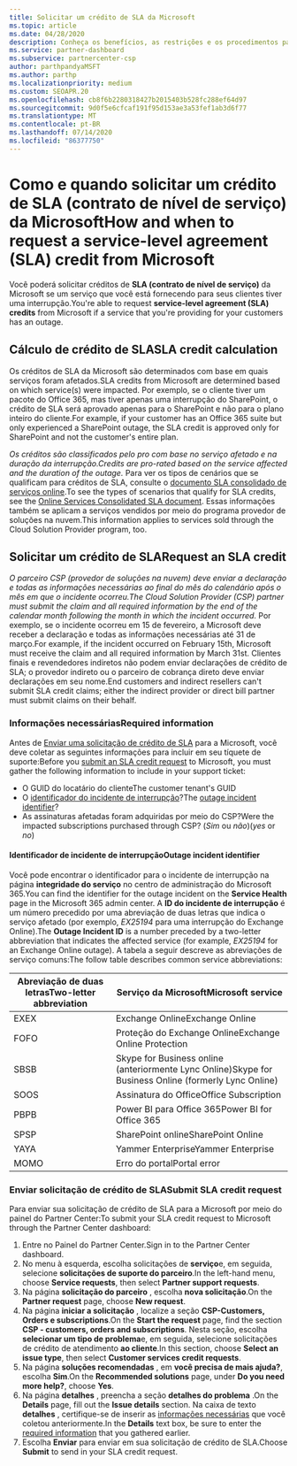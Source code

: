 ```yaml
---
title: Solicitar um crédito de SLA da Microsoft
ms.topic: article
ms.date: 04/28/2020
description: Conheça os benefícios, as restrições e os procedimentos para solicitar um crédito de SLA (contrato de nível de serviço) da Microsoft se seus clientes sofrerem uma interrupção de serviço.
ms.service: partner-dashboard
ms.subservice: partnercenter-csp
author: parthpandyaMSFT
ms.author: parthp
ms.localizationpriority: medium
ms.custom: SEOAPR.20
ms.openlocfilehash: cb8f6b2280318427b2015403b528fc288ef64d97
ms.sourcegitcommit: 9d0f5e6cfcaf191f95d153ae3a53fef1ab3d6f77
ms.translationtype: MT
ms.contentlocale: pt-BR
ms.lasthandoff: 07/14/2020
ms.locfileid: "86377750"
---
```

# <a name="how-and-when-to-request-a-service-level-agreement-sla-credit-from-microsoft"></a><span data-ttu-id="b10e3-103">Como e quando solicitar um crédito de SLA (contrato de nível de serviço) da Microsoft</span><span class="sxs-lookup"><span data-stu-id="b10e3-103">How and when to request a service-level agreement (SLA) credit from Microsoft</span></span>

<span data-ttu-id="b10e3-104">Você poderá solicitar créditos de **SLA (contrato de nível de serviço)** da Microsoft se um serviço que você está fornecendo para seus clientes tiver uma interrupção.</span><span class="sxs-lookup"><span data-stu-id="b10e3-104">You're able to request **service-level agreement (SLA) credits** from Microsoft if a service that you're providing for your customers has an outage.</span></span>

## <a name="sla-credit-calculation"></a><span data-ttu-id="b10e3-105">Cálculo de crédito de SLA</span><span class="sxs-lookup"><span data-stu-id="b10e3-105">SLA credit calculation</span></span>

<span data-ttu-id="b10e3-106">Os créditos de SLA da Microsoft são determinados com base em quais serviços foram afetados.</span><span class="sxs-lookup"><span data-stu-id="b10e3-106">SLA credits from Microsoft are determined based on which service(s) were impacted.</span></span> <span data-ttu-id="b10e3-107">Por exemplo, se o cliente tiver um pacote do Office 365, mas tiver apenas uma interrupção do SharePoint, o crédito de SLA será aprovado apenas para o SharePoint e não para o plano inteiro do cliente.</span><span class="sxs-lookup"><span data-stu-id="b10e3-107">For example, if your customer has an Office 365 suite but only experienced a SharePoint outage, the SLA credit is approved only for SharePoint and not the customer's entire plan.</span></span>

<span data-ttu-id="b10e3-108">*Os créditos são classificados pelo pro com base no serviço afetado e na duração da interrupção.*</span><span class="sxs-lookup"><span data-stu-id="b10e3-108">*Credits are pro-rated based on the service affected and the duration of the outage.*</span></span> <span data-ttu-id="b10e3-109">Para ver os tipos de cenários que se qualificam para créditos de SLA, consulte o [documento SLA consolidado de serviços online](http://www.microsoftvolumelicensing.com/DocumentSearch.aspx?Mode=3&DocumentTypeId=37).</span><span class="sxs-lookup"><span data-stu-id="b10e3-109">To see the types of scenarios that qualify for SLA credits, see the [Online Services Consolidated SLA document](http://www.microsoftvolumelicensing.com/DocumentSearch.aspx?Mode=3&DocumentTypeId=37).</span></span> <span data-ttu-id="b10e3-110">Essas informações também se aplicam a serviços vendidos por meio do programa provedor de soluções na nuvem.</span><span class="sxs-lookup"><span data-stu-id="b10e3-110">This information applies to services sold through the Cloud Solution Provider program, too.</span></span>

## <a name="request-an-sla-credit"></a><span data-ttu-id="b10e3-111">Solicitar um crédito de SLA</span><span class="sxs-lookup"><span data-stu-id="b10e3-111">Request an SLA credit</span></span>

<span data-ttu-id="b10e3-112">*O parceiro CSP (provedor de soluções na nuvem) deve enviar a declaração e todas as informações necessárias ao final do mês do calendário após o mês em que o incidente ocorreu.*</span><span class="sxs-lookup"><span data-stu-id="b10e3-112">*The Cloud Solution Provider (CSP) partner must submit the claim and all required information by the end of the calendar month following the month in which the incident occurred.*</span></span> <span data-ttu-id="b10e3-113">Por exemplo, se o incidente ocorreu em 15 de fevereiro, a Microsoft deve receber a declaração e todas as informações necessárias até 31 de março.</span><span class="sxs-lookup"><span data-stu-id="b10e3-113">For example, if the incident occurred on February 15th, Microsoft must receive the claim and all required information by March 31st.</span></span> <span data-ttu-id="b10e3-114">Clientes finais e revendedores indiretos não podem enviar declarações de crédito de SLA; o provedor indireto ou o parceiro de cobrança direto deve enviar declarações em seu nome.</span><span class="sxs-lookup"><span data-stu-id="b10e3-114">End customers and indirect resellers can't submit SLA credit claims; either the indirect provider or direct bill partner must submit claims on their behalf.</span></span>

### <a name="required-information"></a><span data-ttu-id="b10e3-115">Informações necessárias</span><span class="sxs-lookup"><span data-stu-id="b10e3-115">Required information</span></span>

<span data-ttu-id="b10e3-116">Antes de [Enviar uma solicitação de crédito de SLA](#submit-sla-credit-request) para a Microsoft, você deve coletar as seguintes informações para incluir em seu tíquete de suporte:</span><span class="sxs-lookup"><span data-stu-id="b10e3-116">Before you [submit an SLA credit request](#submit-sla-credit-request) to Microsoft, you must gather the following information to include in your support ticket:</span></span>

- <span data-ttu-id="b10e3-117">O GUID do locatário do cliente</span><span class="sxs-lookup"><span data-stu-id="b10e3-117">The customer tenant's GUID</span></span>
- <span data-ttu-id="b10e3-118">O [identificador do incidente de interrupção](#outage-incident-identifier)?</span><span class="sxs-lookup"><span data-stu-id="b10e3-118">The [outage incident identifier](#outage-incident-identifier)?</span></span>
- <span data-ttu-id="b10e3-119">As assinaturas afetadas foram adquiridas por meio do CSP?</span><span class="sxs-lookup"><span data-stu-id="b10e3-119">Were the impacted subscriptions purchased through CSP?</span></span> <span data-ttu-id="b10e3-120">(*Sim* ou *não*)</span><span class="sxs-lookup"><span data-stu-id="b10e3-120">(*yes* or *no*)</span></span>

#### <a name="outage-incident-identifier"></a><span data-ttu-id="b10e3-121">Identificador de incidente de interrupção</span><span class="sxs-lookup"><span data-stu-id="b10e3-121">Outage incident identifier</span></span>

<span data-ttu-id="b10e3-122">Você pode encontrar o identificador para o incidente de interrupção na página **integridade do serviço** no centro de administração do Microsoft 365.</span><span class="sxs-lookup"><span data-stu-id="b10e3-122">You can find the identifier for the outage incident on the **Service Health** page in the Microsoft 365 admin center.</span></span> <span data-ttu-id="b10e3-123">A **ID do incidente de interrupção** é um número precedido por uma abreviação de duas letras que indica o serviço afetado (por exemplo, *EX25194* para uma interrupção do Exchange Online).</span><span class="sxs-lookup"><span data-stu-id="b10e3-123">The **Outage Incident ID** is a number preceded by a two-letter abbreviation that indicates the affected service (for example, *EX25194* for an Exchange Online outage).</span></span> <span data-ttu-id="b10e3-124">A tabela a seguir descreve as abreviações de serviço comuns:</span><span class="sxs-lookup"><span data-stu-id="b10e3-124">The follow table describes common service abbreviations:</span></span>

| <span data-ttu-id="b10e3-125">Abreviação de duas letras</span><span class="sxs-lookup"><span data-stu-id="b10e3-125">Two-letter abbreviation</span></span> | <span data-ttu-id="b10e3-126">Serviço da Microsoft</span><span class="sxs-lookup"><span data-stu-id="b10e3-126">Microsoft service</span></span> |
| ----------------------- | ----------------- |
| <span data-ttu-id="b10e3-127">EX</span><span class="sxs-lookup"><span data-stu-id="b10e3-127">EX</span></span> | <span data-ttu-id="b10e3-128">Exchange Online</span><span class="sxs-lookup"><span data-stu-id="b10e3-128">Exchange Online</span></span> |
| <span data-ttu-id="b10e3-129">FO</span><span class="sxs-lookup"><span data-stu-id="b10e3-129">FO</span></span> | <span data-ttu-id="b10e3-130">Proteção do Exchange Online</span><span class="sxs-lookup"><span data-stu-id="b10e3-130">Exchange Online Protection</span></span> |
| <span data-ttu-id="b10e3-131">SB</span><span class="sxs-lookup"><span data-stu-id="b10e3-131">SB</span></span> | <span data-ttu-id="b10e3-132">Skype for Business online (anteriormente Lync Online)</span><span class="sxs-lookup"><span data-stu-id="b10e3-132">Skype for Business Online (formerly Lync Online)</span></span> |
| <span data-ttu-id="b10e3-133">SO</span><span class="sxs-lookup"><span data-stu-id="b10e3-133">OS</span></span> | <span data-ttu-id="b10e3-134">Assinatura do Office</span><span class="sxs-lookup"><span data-stu-id="b10e3-134">Office Subscription</span></span> |
| <span data-ttu-id="b10e3-135">PB</span><span class="sxs-lookup"><span data-stu-id="b10e3-135">PB</span></span> | <span data-ttu-id="b10e3-136">Power BI para Office 365</span><span class="sxs-lookup"><span data-stu-id="b10e3-136">Power BI for Office 365</span></span> |
| <span data-ttu-id="b10e3-137">SP</span><span class="sxs-lookup"><span data-stu-id="b10e3-137">SP</span></span> | <span data-ttu-id="b10e3-138">SharePoint online</span><span class="sxs-lookup"><span data-stu-id="b10e3-138">SharePoint Online</span></span> |
| <span data-ttu-id="b10e3-139">YA</span><span class="sxs-lookup"><span data-stu-id="b10e3-139">YA</span></span> | <span data-ttu-id="b10e3-140">Yammer Enterprise</span><span class="sxs-lookup"><span data-stu-id="b10e3-140">Yammer Enterprise</span></span> |
| <span data-ttu-id="b10e3-141">MO</span><span class="sxs-lookup"><span data-stu-id="b10e3-141">MO</span></span> | <span data-ttu-id="b10e3-142">Erro do portal</span><span class="sxs-lookup"><span data-stu-id="b10e3-142">Portal error</span></span> |

### <a name="submit-sla-credit-request"></a><span data-ttu-id="b10e3-143">Enviar solicitação de crédito de SLA</span><span class="sxs-lookup"><span data-stu-id="b10e3-143">Submit SLA credit request</span></span>

<span data-ttu-id="b10e3-144">Para enviar sua solicitação de crédito de SLA para a Microsoft por meio do painel do Partner Center:</span><span class="sxs-lookup"><span data-stu-id="b10e3-144">To submit your SLA credit request to Microsoft through the Partner Center dashboard:</span></span>

1. <span data-ttu-id="b10e3-145">Entre no Painel do Partner Center.</span><span class="sxs-lookup"><span data-stu-id="b10e3-145">Sign in to the Partner Center dashboard.</span></span>
2. <span data-ttu-id="b10e3-146">No menu à esquerda, escolha solicitações de **serviço**e, em seguida, selecione **solicitações de suporte do parceiro**.</span><span class="sxs-lookup"><span data-stu-id="b10e3-146">In the left-hand menu, choose **Service requests**, then select **Partner support requests**.</span></span>
3. <span data-ttu-id="b10e3-147">Na página **solicitação do parceiro** , escolha **nova solicitação**.</span><span class="sxs-lookup"><span data-stu-id="b10e3-147">On the **Partner request** page, choose **New request**.</span></span>
4. <span data-ttu-id="b10e3-148">Na página **iniciar a solicitação** , localize a seção **CSP-Customers, Orders e subscriptions**.</span><span class="sxs-lookup"><span data-stu-id="b10e3-148">On the **Start the request** page, find the section **CSP - customers, orders and subscriptions**.</span></span> <span data-ttu-id="b10e3-149">Nesta seção, escolha **selecionar um tipo de problema**e, em seguida, selecione solicitações de crédito de atendimento **ao cliente**.</span><span class="sxs-lookup"><span data-stu-id="b10e3-149">In this section, choose **Select an issue type**, then select **Customer services credit requests**.</span></span>
5. <span data-ttu-id="b10e3-150">Na página **soluções recomendadas** , em **você precisa de mais ajuda?**, escolha **Sim**.</span><span class="sxs-lookup"><span data-stu-id="b10e3-150">On the **Recommended solutions** page, under **Do you need more help?**, choose **Yes**.</span></span>
6. <span data-ttu-id="b10e3-151">Na página **detalhes** , preencha a seção **detalhes do problema** .</span><span class="sxs-lookup"><span data-stu-id="b10e3-151">On the **Details** page, fill out the **Issue details** section.</span></span> <span data-ttu-id="b10e3-152">Na caixa de texto **detalhes** , certifique-se de inserir as [informações necessárias](#required-information) que você coletou anteriormente.</span><span class="sxs-lookup"><span data-stu-id="b10e3-152">In the **Details** text box, be sure to enter the [required information](#required-information) that you gathered earlier.</span></span>
7. <span data-ttu-id="b10e3-153">Escolha **Enviar** para enviar em sua solicitação de crédito de SLA.</span><span class="sxs-lookup"><span data-stu-id="b10e3-153">Choose **Submit** to send in your SLA credit request.</span></span>
